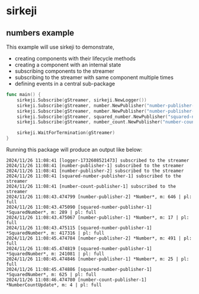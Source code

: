 # sirkeji

## numbers example

This example will use sirkeji to demonstrate,
- creating components with their lifecycle methods
- creating a component with an internal state
- subscribing components to the streamer
- subscribing to the streamer with same component multiple times
- defining events in a central sub-package

```go
func main() {
	sirkeji.Subscribe(gStreamer, sirkeji.NewLogger())
	sirkeji.Subscribe(gStreamer, number.NewPublisher("number-publisher-1", gStreamer.Publish))
	sirkeji.Subscribe(gStreamer, number.NewPublisher("number-publisher-2", gStreamer.Publish))
	sirkeji.Subscribe(gStreamer, squared_number.NewPublisher("squared-number-publisher-1", gStreamer.Publish))
	sirkeji.Subscribe(gStreamer, number_count.NewPublisher("number-count-publisher-1", gStreamer.Publish))

	sirkeji.WaitForTermination(gStreamer)
}
```

Running this package will produce an output like below:
```shell
2024/11/26 11:08:41 [logger-1732608521473] subscribed to the streamer
2024/11/26 11:08:41 [number-publisher-1] subscribed to the streamer
2024/11/26 11:08:41 [number-publisher-2] subscribed to the streamer
2024/11/26 11:08:41 [squared-number-publisher-1] subscribed to the streamer
2024/11/26 11:08:41 [number-count-publisher-1] subscribed to the streamer
2024/11/26 11:08:43.474799 [number-publisher-2] *Number*, m: 646 | pl: full
2024/11/26 11:08:43.475090 [squared-number-publisher-1] *SquaredNumber*, m: 289 | pl: full
2024/11/26 11:08:43.475067 [number-publisher-1] *Number*, m: 17 | pl: full
2024/11/26 11:08:43.475115 [squared-number-publisher-1] *SquaredNumber*, m: 417316 | pl: full
2024/11/26 11:08:45.474784 [number-publisher-2] *Number*, m: 491 | pl: full
2024/11/26 11:08:45.474819 [squared-number-publisher-1] *SquaredNumber*, m: 241081 | pl: full
2024/11/26 11:08:45.474846 [number-publisher-1] *Number*, m: 25 | pl: full
2024/11/26 11:08:45.474886 [squared-number-publisher-1] *SquaredNumber*, m: 625 | pl: full
2024/11/26 11:08:46.474780 [number-count-publisher-1] *NumberCountUpdate*, m: 4 | pl: full
```